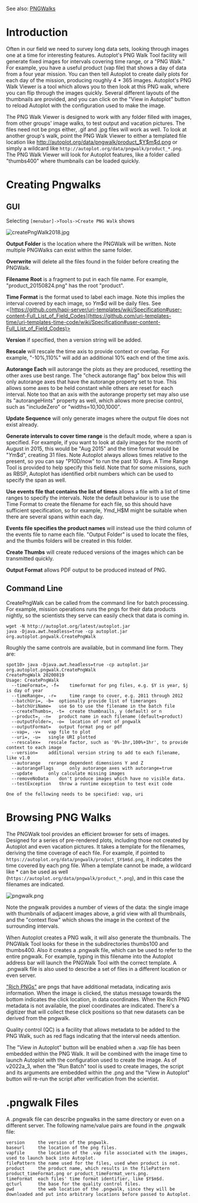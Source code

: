 See also: [PNGWalks](PNGWalks.md)

# Introduction

Often in our field we need to survey long data sets, looking through
images one at a time for interesting features. Autoplot's PNG Walk Tool
facility will generate fixed images for intervals covering time range,
or a "PNG Walk." For example, you have a useful product (vap file) that
shows a day of data from a four year mission. You can then tell Autoplot
to create daily plots for each day of the mission, producing roughly 4
\* 365 images. Autoplot's PNG Walk Viewer is a tool which allows you to
then look at this PNG walk, where you can flip through the images
quickly. Several different layouts of the thumbnails are provided, and
you can click on the "View in Autoplot" button to reload Autoplot with
the configuration used to make the image.

The PNG Walk Viewer is designed to work with any folder filled with
images, from other groups' image walks, to test output and vacation
pictures. The files need not be pngs either, .gif and .jpg files will
work as well. To look at another group's walk, point the PNG Walk Viewer
to either a templated file location like
<http://autoplot.org/data/pngwalk/product_$Y$m$d.png> or simply a
wildcard like `http://autoplot.org/data/pngwalk/product_*.png`. The PNG
Walk Viewer will look for Autoplot features, like a folder called
"thumbs400" where thumbnails can be loaded quickly.

# Creating Pngwalks

## GUI

Selecting `[menubar]->Tools->Create PNG Walk` shows

![createPngWalk2018.jpg](createPngWalk2018.jpg "createPngWalk2018.jpg")

**Output Folder** is the location where the PNGWalk will be written.
Note multiple PNGWalks can exist within the same folder.

**Overwrite** will delete all the files found in the folder before
creating the PNGWalk.

**Filename Root** is a fragment to put in each file name. For example,
"product\_20150824.png" has the root "product".

**Time Format** is the format used to label each image. Note this
implies the interval covered by each image, so $Y$m$d will be daily
files. See
<[https://github.com/hapi-server/uri-templates/wiki/Specification#user-content-Full_List_of_Field_Codes](https://github.com/uri-templates-time/uri-templates-time-code/wiki/Specification#user-content-Full_List_of_Field_Codes)>

**Version** if specified, then a version string will be added.

**Rescale** will rescale the time axis to provide context or overlap.
For example, "-10%,110%" will add an additional 10% each end of the time
axis.

**Autorange Each** will autorange the plots as they are produced,
resetting the other axes use best range. The "check autorange flag" box
below this will only autorange axes that have the autorange property set
to true. This allows some axes to be held constant while others are
reset for each interval. Note too that an axis with the autorange
property set may also use its "autorangeHints" property as well, which
allows more precise control, such as "includeZero" or
"widths=10,100,1000".

**Update Sequence** will only generate images where the output file does
not exist already.

**Generate intervals to cover time range** is the default mode, where a
span is specified. For example, if you want to look at daily images for
the month of August in 2015, this would be "Aug 2015" and the time
format would be "$Y$m$d", creating 31 files. Note Autoplot always allows
times relative to the present, so you can say "P10D/now" to run the past
10 days. A Time Range Tool is provided to help specify this field. Note
that for some missions, such as RBSP, Autoplot has identified orbit
numbers which can be used to specify the span as well.

**Use events file that contains the list of times** allows a file with a
list of time ranges to specify the intervals. Note the default behaviour
is to use the Time Format to create the filename for each file, so this
should have sufficient specification, so for example, $Y$m$d\_$H$M might
be suitable when there are several spans within each day.

**Events file specifies the product names** will instead use the third
column of the events file to name each file. "Output Folder" is used to
locate the files, and the thumbs folders will be created in this folder.

**Create Thumbs** will create reduced versions of the images which can
be transmitted quickly.

**Output Format** allows PDF output to be produced instead of PNG.

## Command Line

CreatePngWalk can be called from the command line for batch processing.
For example, mission operations runs the pngs for their data products
nightly, so the scientists they serve can easily check that data is
coming in.

```
wget -N http://autoplot.org/latest/autoplot.jar
java -Djava.awt.headless=true -cp autoplot.jar org.autoplot.pngwalk.CreatePngWalk
```
Roughly the same controls are available, but in command line form. They
are:

```
spot10> java -Djava.awt.headless=true -cp autoplot.jar org.autoplot.pngwalk.CreatePngWalk
CreatePngWalk 20200819
Usage: CreatePngWalk 
  --timeFormat=, -f= 	timeformat for png files, e.g. $Y is year, $j is day of year 
  --timeRange=, -r= 	time range to cover, e.g. 2011 through 2012 
  --batchUri=, -b= 	optionally provide list of timeranges 
  --batchUriName= 	use $o to use the filename in the batch file 
  --createThumbs=, -t= 	create thumbnails, y (default) or n 
  --product=, -n= 	product name in each filename (default=product) 
  --outputFolder=, -o= 	location of root of pngwalk 
  --outputFormat= 	output format png or pdf 
  --vap=, -v= 	vap file to plot 
  --uri=, -u= 	single URI plotted 
  --rescalex= 	rescale factor, such as '0%-1hr,100%+1hr', to provide context to each image 
  --version= 	additional version string to add to each filename, like v1.0 
  --autorange  	rerange dependent dimensions Y and Z
  --autorangeFlags  	only autorange axes with autorange=true
  --update  	only calculate missing images
  --removeNoData  	don't produce images which have no visible data.
  --testException  	throw a runtime exception to test exit code

One of the following needs to be specified: vap, uri
```
# Browsing PNG Walks

The PNGWalk tool provides an efficient browser for sets of images.
Designed for a series of pre-rendered plots, including those not created
by Autoplot and even vacation pictures. It takes a template for the
filenames, deriving the time coverage of each file. For example, if
pointed to `https://autoplot.org/data/pngwalk/product_$Y$m$d.png`, it
indicates the time covered by each png file. When a template cannot be
made, a wildcard like \* can be used as well
(`https://autoplot.org/data/pngwalk/product_*.png`), and in this case the
filenames are indicated.

![pngwalk.png](pngwalk.png "pngwalk.png")

Note the pngwalk provides a number of views of the data: the single
image with thumbnails of adjacent images above, a grid view with all
thumbnails, and the "context flow" which shows the image in the context
of the surrounding intervals.

When Autoplot creates a PNG walk, it will also generate the thumbnails.
The PNGWalk Tool looks for these in the subdirectories thumbs100 and
thumbs400. Also it creates a .pngwalk file, which can be used to refer
to the entire pngwalk. For example, typing in this filename into the
Autoplot address bar will launch the PNGWalk Tool with the correct
template. A .pngwalk file is also used to describe a set of files in a
different location or even server.

["Rich PNGs"](richPng.md "Rich PNGs") are pngs that have additional metadata, indicating axis
information. When the image is clicked, the status message towards the
bottom indicates the click location, in data coordinates. When the Rich
PNG metadata is not available, the pixel coordinates are indicated.
There's a digitizer that will collect these click positions so that new
datasets can be derived from the pngwalk.

Quality control (QC) is a facility that allows metadata to be added to
the PNG Walk, such as red flags indicating that the interval needs
attention.

The "View in Autoplot" button will be enabled when a .vap file has been
embedded within the PNG Walk. It will be combined with the image time to
launch Autoplot with the configuration used to create the image. As of
v2022a\_3, when the "Run Batch" tool is used to create images, the
script and its arguments are embedded within the .png and the "View in
Autoplot" button will re-run the script after verification from the 
scientist.

# .pngwalk Files

A .pngwalk file can describe pngwalks in the same directory or even on a
different server. The following name/value pairs are found in the
.pngwalk file:

```
version     the version of the pngwalk.
baseurl     the location of the png files.
vapfile     the location of the .vap file associated with the images, used to launch back into Autoplot.
filePattern the name used for the files, used when product is not.
product     the product name, which results in the filePattern product_timeFormat.png or product_timeFormat_vers.png.
timeFormat  each files' time format identifier, like $Y$m$d.
qcturl      the base for the quality control files.
pwd         the web location of the .pngwalk, since they will be downloaded and put into arbitrary locations before passed to Autoplot.
```
